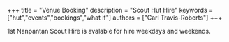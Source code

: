 +++
title = "Venue Booking"
description = "Scout Hut Hire"
keywords = ["hut","events","bookings","what if"]
authors = ["Carl Travis-Roberts"]
+++


1st Nanpantan Scout Hire is avalable for hire weekdays and weekends. 

